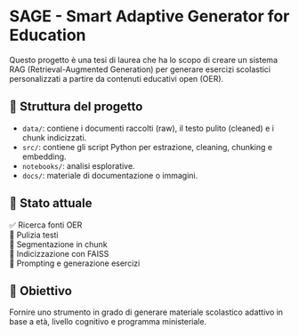 # SAGE - Smart Adaptive Generator for Education

Questo progetto è una tesi di laurea che ha lo scopo di creare un sistema RAG (Retrieval-Augmented Generation) per generare esercizi scolastici personalizzati a partire da contenuti educativi open (OER).

## 📁 Struttura del progetto

- `data/`: contiene i documenti raccolti (raw), il testo pulito (cleaned) e i chunk indicizzati.
- `src/`: contiene gli script Python per estrazione, cleaning, chunking e embedding.
- `notebooks/`: analisi esplorative.
- `docs/`: materiale di documentazione o immagini.

## 🚧 Stato attuale

✅ Ricerca fonti OER  
🔲 Pulizia testi  
🔲 Segmentazione in chunk  
🔲 Indicizzazione con FAISS  
🔲 Prompting e generazione esercizi

## 🧠 Obiettivo

Fornire uno strumento in grado di generare materiale scolastico adattivo in base a età, livello cognitivo e programma ministeriale.

